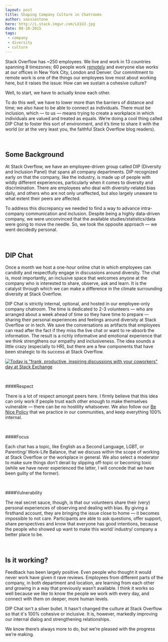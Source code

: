 ```yaml
---
layout: post
title: Shaping Company Culture in Chatrooms
author: sassiestone
hero: http://i.stack.imgur.com/LX1UJ.jpg
date: 08-10-2015
tags: 
 - company
 - diversity
 - culture
---
```

Stack Overflow has ~250 employees. We live and work in 13 countries spanning 8 timezones; 60 people work [remotely](https://blog.stackexchange.com/2013/02/why-we-still-believe-in-working-remotely/) and everyone else works at our offices in New York City, London and Denver. Our commitment to remote work is one of the things our employees love most about working here, but it raises the issue: How can we sustain a cohesive culture? 

Well, to start, we have to actually know each other. 

To do this well, we have to lower more than the barriers of distance and time; we also have to be able to connect as individuals. There must be inclusion, which — to us — means trying to create a workplace in which individuals are valued and treated as equals. We’re doing a cool thing called DIP Chat to foster this sort of environment, and it’s time to share it with the world (or at the very least you, the faithful Stack Overflow blog readers).

<br/>

## Some Background
At Stack Overflow, we have an employee-driven group called DIP (Diversity and Inclusion Panel) that spans all company departments. DIP recognized early on that the company, like the industry, is made up of people with wildly different experiences, particularly when it comes to diversity and discrimination. There are employees who deal with diversity-related bias daily, and others who are not only unaffected, but also largely unaware to what extent their peers are affected. 

To address this discrepancy we needed to find a way to advance intra-company communication and inclusion. Despite being a highly data-driven company, we were unconvinced that the available studies/statistics/data were going to move the needle. So, we took the opposite approach — we went decidedly personal. 

<br/>

## DIP Chat
Once a month we host a one-hour online chat in which employees can candidly and respectfully engage in discussions around diversity. The chat is, most importantly, an inclusive space that welcomes anyone at the company who is interested to share, observe, ask and learn. It is the catalyst through which we can make a difference in the climate surrounding diversity at Stack Overflow.

DIP Chat is strictly internal, optional, and hosted in our employee-only company chatroom. The time is dedicated to 2-3 volunteers — who are arranged about a week ahead of time so they have time to prepare — sharing their personal experiences and feelings around diversity at Stack Overflow or in tech. We save the conversations as artifacts that employees can read after the fact if they miss the live chat or want to re-absorb the information. The result is a richly informative and emotional experience that we think strengthens our empathy and inclusiveness. The idea sounds a little crazy (especially to HR), but there are a few components that have been strategic to its success at Stack Overflow. 

[![Today is "frank, productive, inspiring discussions with your coworkers" day at Stack Exchange](http://i.stack.imgur.com/2mDtm.png)](https://twitter.com/hairboat/status/571385735128809472)

<br/>

####Respect

There is a lot of respect amongst peers here. I firmly believe that this idea can only work if people trust each other enough to make themselves vulnerable — there can be no hostility whatsoever. We also follow our [Be Nice Policy](http://meta.stackexchange.com/questions/240839/the-new-new-be-nice-policy-code-of-conduct-updated-with-your-feedback) that we practice in our communities, and keep everything 100% internal.

<br/>

####Focus

Each chat has a topic, like English as a Second Language, LGBT, or Parenting/ Work-Life Balance, that we discuss within the scope of working at Stack Overflow or the workplace in general. We also select a moderator to make sure things don’t derail by slipping off-topic or becoming toxic (while we have never experienced the latter, I will concede that we have been guilty of the former).

<br/>

####Vulnerability

The real secret sauce, though, is that our volunteers share their (very) personal experiences of observing and dealing with bias. By giving a firsthand account, they are bringing the issue close to home — it becomes impossible to not care. Participants are able to ask questions, offer support, share perspectives and know that everyone has good intentions, because the people who showed up want to make this world/ industry/ company a better place to be. 

<br/>

## Is it working?
Feedback has been largely positive. Even people who thought it would never work have given it rave reviews. Employees from different parts of the company, in both department and location, are learning from each other and growing in a way that previously wasn’t available. I think it works so well because we like to know the people we work with every day, and connect with them on deeper, more human levels. 

DIP Chat isn't a silver bullet. It hasn't changed the culture at Stack Overflow so that it's 100% cohesive or inclusive. It is, however, markedly improving our internal dialog and strengthening relationships. 

We know there’s always more to do, but we’re pleased with the progress we’re making. 
